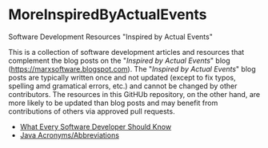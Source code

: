 # MoreInspiredByActualEvents
Software Development Resources "Inspired by Actual Events"

This is a collection of software development articles and resources that complement the blog posts on the "*Inspired by Actual Events*" blog (https://marxsoftware.blogspot.com). The "*Inspired by Actual Events*" blog posts are typically written once and not updated (except to fix typos, spelling amd gramatical errors, etc.) and cannot be changed by other contributors. The resources in this GitHUb repository, on the other hand, are more likely to be updated than blog posts and may benefit from contributions of others via approved pull requests.

* [What Every Software Developer Should Know](WhatEverySoftwareDeveloperShouldKnow.md)
* [Java Acronyms/Abbreviations](JavaAcronyms.md)
